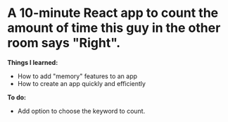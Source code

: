<h1>A 10-minute React app to count the amount of time this guy in the other room says "Right".</h1>

<strong>Things I learned:</strong>
- How to add "memory" features to an app
- How to create an app quickly and efficiently

<strong>To do:</strong>
- Add option to choose the keyword to count.